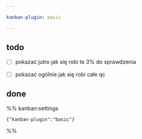 ```yaml
---

kanban-plugin: basic

---
```


## todo

- [ ] pokazać jutro jak się robi te 3% do sprawdzenia
- [ ] pokazać ogólnie jak się robi całe qc


## done





%% kanban:settings
```
{"kanban-plugin":"basic"}
```
%%